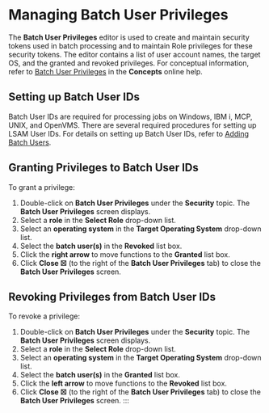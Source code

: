 # Managing Batch User Privileges

The **Batch User Privileges** editor is used to create and maintain
security tokens used in batch processing and to maintain Role privileges
for these security tokens. The editor contains a list of user account
names, the target OS, and the granted and revoked privileges. For
conceptual information, refer to [Batch User Privileges](../../../administration/privileges.md#batch-user-privileges)
in the **Concepts** online help.

## Setting up Batch User IDs

Batch User IDs are required for processing jobs on Windows, IBM i, MCP,
UNIX, and OpenVMS. There are several required procedures for setting up
LSAM User IDs. For details on setting up Batch User IDs, refer to
[Adding Batch Users](Adding-Batch-Users.md).

## Granting Privileges to Batch User IDs

To grant a privilege:

1. Double-click on **Batch User Privileges** under the **Security**
    topic. The **Batch User Privileges** screen displays.
2. Select a **role** in the **Select Role** drop-down list.
3. Select an **operating system** in the **Target Operating System**
    drop-down list.
4. Select the **batch user(s)** in the **Revoked** list box.
5. Click the **right arrow** to move functions to the **Granted** list
    box.
6. Click **Close ☒** (to the right of the **Batch User Privileges**
    tab) to close the **Batch User Privileges** screen.

## Revoking Privileges from Batch User IDs

To revoke a privilege:

1. Double-click on **Batch User Privileges** under the **Security**
    topic. The **Batch User Privileges** screen displays.
2. Select a **role** in the **Select Role** drop-down list.
3. Select an **operating system** in the **Target Operating System**
    drop-down list.
4. Select the **batch user(s)** in the **Granted** list box.
5. Click the **left arrow** to move functions to the **Revoked** list
    box.
6. Click **Close ☒** (to the right of the **Batch User Privileges**
    tab) to close the **Batch User Privileges** screen.
:::
